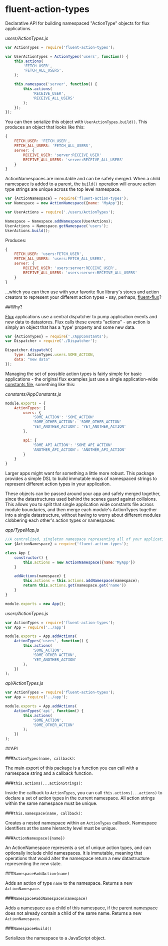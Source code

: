 fluent-action-types
===================

Declarative API for building namespaced "ActionType" objects for flux applications.

*users/ActionTypes.js*
```js
var ActionTypes = require('fluent-action-types');

var UserActionTypes = ActionTypes('users', function() {
	this.actions(
		'FETCH_USER',
		'FETCH_ALL_USERS',
	);

	this.namespace('server', function() {
		this.actions(
			'RECEIVE_USER',
			'RECEIVE_ALL_USERS'
		);
	});
});
```

You can then serialize this object with `UserActionTypes.build()`. This produces an object that looks like this:
```js
{
	FETCH_USER: 'FETCH_USER',
	FETCH_ALL_USERS: 'FETCH_ALL_USERS',
	server: {
		RECEIVE_USER: 'server:RECEIVE_USER'
		RECEIVE_ALL_USERS: 'server:RECEIVE_ALL_USERS'
	}
}
```

ActionNamespaces are immutable and can be safely merged. When a child namespace is added to a parent, the `build()` operation will ensure action type strings are unique across the top level namespace.

```js
var {ActionNamespace} = require('fluent-action-types');
var Namespace = new ActionNamespace({name: 'MyApp'});

var UserActions = require('./users/ActionTypes');

Namespace = Namespace.addNamespace(UserActions);
UserActions = Namespace.getNamespace('users');
UserActions.build();
```

Produces: 

```js
{
	FETCH_USER: 'users:FETCH_USER',
	FETCH_ALL_USERS: 'users:FETCH_ALL_USERS',
	server: {
		RECEIVE_USER: 'users:server:RECEIVE_USER',
		RECEIVE_ALL_USERS: 'users:server:RECEIVE_ALL_USERS'
	}
}
```

...which you can then use with your favorite flux library's stores and action creators to represent your different action types - say, perhaps, [fluent-flux](https://github.com/iirvine/fluent-flux)?

##Why?

[Flux](https://github.com/facebook/flux) applications use a central dispatcher to pump application events and new data to datastores. Flux calls these events "actions" - an action is simply an object that has a 'type' property and some new data. 

```js
var {ActionTypes} = require('./AppConstants');
var Dispatcher = require('./Dispatcher');

Dispatcher.dispatch({
	type: ActionTypes.users.SOME_ACTION,
	data: "new data"
});
```

Managing the set of possible action types is fairly simple for basic applications - the original flux examples just use a single application-wide [constants file](https://github.com/facebook/flux/blob/master/examples/flux-chat/js/constants/ChatConstants.js), something like this:

*constants/AppConstants.js*
```js
module.exports = {
	ActionTypes: {
		users: {
			'SOME_ACTION': 'SOME_ACTION'
			'SOME_OTHER_ACTION': 'SOME_OTHER_ACTION'
			'YET_ANOTHER_ACTION': 'YET_ANOTHER_ACTION'
		},

		api: {
			'SOME_API_ACTION': 'SOME_API_ACTION'
			'ANOTHER_API_ACTION': 'ANOTHER_API_ACTION'
		}
	}
}
```

Larger apps might want for something a little more robust. This package provides a simple DSL to build immutable maps of namespaced strings to represent different action types in your application.

These objects can be passed around your app and safely merged together, since the datastructures used behind the scenes guard against collisions. This allows you to split that single application wide constants file across module boundaries, and then merge each module's ActionTypes together into a single datastructure, without having to worry about different modules clobbering each other's action types or namespaces:

*app/TypeMap.js*
```js
//A centralized, singleton namespace representing all of your application's action types
var {ActionNamespace} = require('fluent-action-types');

class App {
	constructor() {
		this.actions = new ActionNamespace({name:'MyApp'})
	}

	addActions(namespace) {
		this.actions = this.actions.addNamespace(namespace);
		return this.actions.get(namespace.get('name'))
	}
} 

module.exports = new App();
```

*users/ActionTypes.js*
```js
var ActionTypes = require('fluent-action-types');
var App = require('../app')

module.exports = App.addActions(
	ActionTypes('users', function() {
		this.actions(
			'SOME_ACTION',
			'SOME_OTHER_ACTION',
			'YET_ANOTHER_ACTION'
		);
	})
);
```

*api/ActionTypes.js*
```js
var ActionTypes = require('fluent-action-types');
var App = require('../app');

module.exports = App.addActions(
	ActionTypes('api', function() {
		this.actions(
			'SOME_ACTION',
			'SOME_OTHER_ACTION'
		);
	})
);
```

##API

###`ActionTypes(name, callback)`: 

The main export of this package is a function you can call with a namespace string and a callback function. 

###`this.actions(...actionStrings)`:

Inside the callback to `ActionTypes`, you can call `this.actions(...actions)` to declare a set of action types in the current namespace. All action strings within the same namespace must be unique.

###`this.namespace(name, callback)`:

Creates a nested namespace within an `ActionTypes` callback. Namespace identifiers at the same hierarchy level must be unique.

###`ActionNamespace({name})`

An ActionNamespace represents a set of unique action types, and can optionally include child namespaces. It is immutable, meaning that operations that would alter the namespace return a new datastructure representing the new state.

###`Namespace#addAction(name)`

Adds an action of type `name` to the namespace. Returns a new `ActionNamespace`.

###`Namespace#addNamespace(namespace)`

Adds a namespace as a child of this namespace, if the parent namespace does not already contain a child of the same name. Returns a new `ActionNamespace`.

###`Namespace#build()`

Serializes the namespace to a JavaScript object.